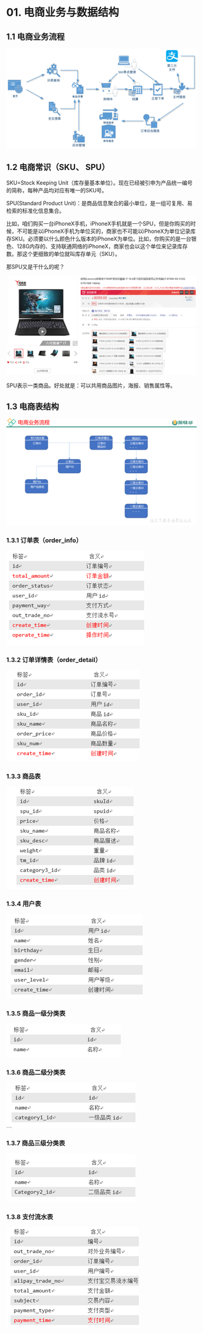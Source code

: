 # 01. 电商业务与数据结构

## 1.1 电商业务流程

![](../../resource/03_系统业务/01_电商业务与数据结构/2020-02-29-17-22-37.png)

## 1.2 电商常识（SKU、 SPU）

SKU=Stock Keeping Unit（库存量基本单位）。现在已经被引申为产品统一编号的简称，每种产品均对应有唯一的SKU号。

SPU(Standard Product Unit)：是商品信息聚合的最小单位，是一组可复用、易检索的标准化信息集合。

比如，咱们购买一台iPhoneX手机，iPhoneX手机就是一个SPU，但是你购买的时候，不可能是以iPhoneX手机为单位买的，商家也不可能以iPhoneX为单位记录库存SKU。必须要以什么颜色什么版本的iPhoneX为单位。比如，你购买的是一台银色、128G内存的、支持联通网络的iPhoneX，商家也会以这个单位来记录库存数。那这个更细致的单位就叫库存单元（SKU）。

那SPU又是干什么的呢？

![](../../resource/03_系统业务/01_电商业务与数据结构/2020-02-29-17-26-17.png)

SPU表示一类商品。好处就是：可以共用商品图片，海报、销售属性等。

## 1.3 电商表结构

![](../../resource/03_系统业务/01_电商业务与数据结构/2020-02-29-17-27-10.png)

### 1.3.1 订单表（order_info）

![](../../resource/03_系统业务/01_电商业务与数据结构/2020-02-29-17-28-41.png)

### 1.3.2 订单详情表（order_detail）

![](../../resource/03_系统业务/01_电商业务与数据结构/2020-02-29-17-29-05.png)

### 1.3.3 商品表

![](../../resource/03_系统业务/01_电商业务与数据结构/2020-02-29-17-29-24.png)

### 1.3.4 用户表

![](../../resource/03_系统业务/01_电商业务与数据结构/2020-02-29-17-29-47.png)

### 1.3.5 商品一级分类表

![](../../resource/03_系统业务/01_电商业务与数据结构/2020-02-29-17-30-13.png)

### 1.3.6 商品二级分类表

![](../../resource/03_系统业务/01_电商业务与数据结构/2020-02-29-17-30-34.png)

### 1.3.7 商品三级分类表

![](../../resource/03_系统业务/01_电商业务与数据结构/2020-02-29-17-30-54.png)

### 1.3.8 支付流水表

![](../../resource/03_系统业务/01_电商业务与数据结构/2020-02-29-17-31-18.png)
